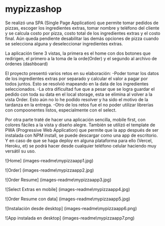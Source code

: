 # mypizzashop

Se realizó una SPA (Single Page Application) que permite tomar pedidos de pizzas, escoger los ingredientes extras, tomar nombre y teléfono del cliente y se calcula costo por pizza, costo total de los ingredientes extras y el costo final. Aún queda pendiente desabilitar las demás opciones de pizza cuando se selecciona alguna y deseleccionar ingredientes extras.

La aplicación tiene 3 vistas, la primera es el home con dos botones que redirigen, el primero a la toma de la orde(Order) y el segundo al archivo de órdenes (dashboard)

El proyecto presentó varios retos en su elaboración:
-Poder tomar los datos de los ingredientes extras por separado y calcular el valor a pagar por todos juntos. Esto se resolvió mapeando en la data de los ingredientes seleccionados.
-La otra dificultad fue que a pesar que se logra guardar el pedido con toda su data en el local storage, esta se elimina al volver a la vista Order. Esto aún no lo he podido resolver y ha sido el motivo de la tardanza en la entrega.
-Otro de los retos fue el no poder utilizar librerías con compoonentes listos, especialmente con el select.

Por otra parte traté de hacer una aplicación sencilla, mobile first, con colores fáciles a la vista y diseño alegre.
También se utilizó el template de PWA (Progressive Web Application) que permite que la app después de ser instalada con NPM install, se puede descargar como una app de escritorio. Y en caso de que se haga deploy en alguna plataforma para ello (Vercel, Heroku, et) se podrá hacer desde cualquier teléfono celular haciendo muy versátil su uso.

![Home] (images-readme\mypizzaapp1.jpg)

![Order] (images-readme\mypizzaapp2.jpg)

![Order Resume] (images-readme\mypizzaapp3.jpg)

![Select Extras en mobile] (images-readme\mypizzaapp4.jpg)

![Order Resume con data] (images-readme\mypizzaapp5.jpg)

![Instalación desde desktop] (images-readme\mypizzaapp6.png)

![App instalada en desktop] (images-readme\mypizzaapp7.png)
